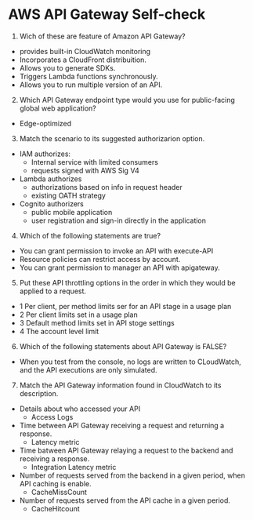 # AWS API Gateway Self-check

1. Wich of these are feature of Amazon API Gateway?

* provides built-in CloudWatch monitoring
* Incorporates a CloudFront distribuition.
* Allows you to generate SDKs.
* Triggers Lambda functions synchronously.
* Allows you to run multiple version of an API.

2. Which API Gateway endpoint type would you use for public-facing
global web application?

* Edge-optimized

3. Match the scenario to its suggested authorizarion option.

* IAM authorizes:
  * Internal service with limited consumers
  * requests signed with AWS Sig V4
* Lambda authorizes
  * authorizations based on info in request header
  * existing OATH strategy
* Cognito authorizers
  * public mobile application
  * user registration and sign-in directly in the application

4. Which of the following statements are true?

* You can grant permission to invoke an API with execute-API
* Resource policies can restrict access by account.
* You can grant permission to manager an API with apigateway.

5. Put these API throttling options in the order in which they
would be applied to a request.

* 1 Per client, per method limits ser for an API stage in a usage plan
* 2 Per client limits set in a usage plan
* 3 Default method limits set in API stoge settings
* 4 The account level limit

6. Which of the following statements about API Gateway is FALSE?

* When you test from the console, no logs are written to CLoudWatch, and 
the API executions are only simulated.

7. Match the API Gateway information found in CloudWatch to its description.

* Details about who accessed your API
  * Access Logs
* Time between API Gateway receiving a request and returning a response.
  * Latency metric
* Time batween API Gateway relaying a request to the backend
and receiving a response.
  * Integration Latency metric
* Number of requests served from the backend in a given period,
when API caching is enable.
  * CacheMissCount
* Number of requests served from the API cache in a given period.
  * CacheHitcount